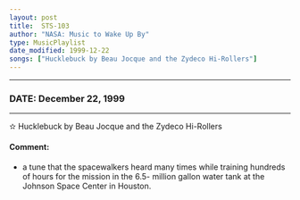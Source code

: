```yaml
---
layout: post
title:  STS-103
author: "NASA: Music to Wake Up By"
type: MusicPlaylist
date_modified: 1999-12-22
songs: ["Hucklebuck by Beau Jocque and the Zydeco Hi-Rollers"]
---
```


----
### DATE: December 22, 1999
----
✫ Hucklebuck by Beau Jocque and the Zydeco Hi-Rollers

#### Comment:
* a tune that the spacewalkers heard many times while training hundreds of hours for the mission in the 6.5- million gallon water tank at the Johnson Space Center in Houston.



<br/>
<center>
	<a target="_blank"
	   href="https://twitter.com/intent/tweet?hashtags=Space,NASA,Playlist,NASAWakeupCalls,SpaceProgram&text={{ page.author}}, '{{ page.songs.first }}' {{ page.title }}, {{ page.date | date: '%B %d, %Y' }}. {{ site.url }}{{ page.url }} @nasawakeupcalls">
	   <i class="fab fa-twitter" alt="Tweet this page" style="font-size: 1.3em;"></i>
	</a>
	&nbsp; 	<i class="fas fa-user-astronaut" style="font-size: 1.5em;"></i> &nbsp;
    <a type="amzn" search="'Hucklebuck by Beau Jocque and the Zydeco Hi-Rollers'" category="popular music">
        <i class="fab fa-amazon" style="font-size: 1.3em;"></i>
    </a>
</center>
